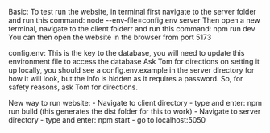 Basic:
    To test run the website, in terminal first navigate to the server folder and run this command: node --env-file=config.env server
    Then open a new terminal, navigate to the client folderr and run this command: npm run dev
    You can then open the website in the browser from port 5173

config.env:
    This is the key to the database, you will need to update this environment file to access the database
    Ask Tom for directions on setting it up locally, you should see a config.env.example in the server directory for how it will look,
    but the info is hidden as it requires a password. So, for safety reasons, ask Tom for directions.

New way to run website:
    - Navigate to client directory
    - type and enter: npm run build (this generates the dist folder for this to work)
    - Navigate to server directory
    - type and enter: npm start
    - go to localhost:5050
